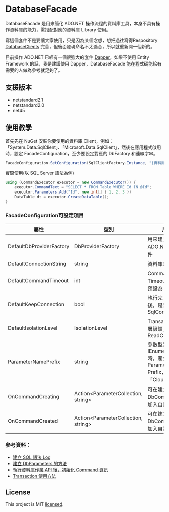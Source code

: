 # DatabaseFacade
DatabaseFacade 是用來簡化 ADO.NET 操作流程的資料庫工具，本身不具有操作資料庫的能力，需搭配對應的資料庫 Library 使用。

寫這個套件不是要讓大家使用，只是因為某個念想，想把過往寫得Respository [DatabaseClients](https://github.com/CloudyWing/DatabaseClients) 完善，但後面發現命名不太適合，所以就重新開一個新的。

目前操作 ADO.NET 已經有一個很強大的套件 [Dapper](https://github.com/DapperLib/Dapper)，如果不使用 Entity Framework 的話，我是建議使用 Dapper，DatabaseFacade 能在程式碼能給有需要的人做為參考就足夠了。

## 支援版本
* netstandard2.1
* netstandard2.0
* net45

## 使用教學
首先先在 NuGet 安裝你要使用的資料庫 Client，例如：「System.Data.SqlClient」、「Microsoft.Data.SqlClient」，然後在應用程式啟用時，設定 FacadeConfiguration，至少要設定對應的 DbFactory 和連線字串。
```csharp
FacadeConfiguration.SetConfiguration(SqlClientFactory.Instance, "{資料庫連線字串}");
```
實際使用(以 SQL Server 語法為例)
```csharp
using (CommandExecutor executor = new CommandExecutor()) {
    executor.CommandText = "SELECT * FROM Table WHERE Id IN @Id";
    executor.Parameters.Add("Id", new int[] { 1, 2, 3 })
    DataTable dt = executor.CreateDataTable();
}
```

### FacadeConfiguration可設定項目
| 屬性 | 型別 | 用途 |
| -------- | -------- | -------- |
| DefaultDbProviderFactory | DbProviderFactory | 用來建立 ADO.NET 相關物件 |
| DefaultConnectionString | string | 資料庫連線字串 |
| DefaultCommandTimeout | int  | Command 的 Timeout 時間，預設為 30 秒 |
| DefaultKeepConnection | bool | 執行完 SQL 語法後，是否要關閉 SqlConnection |
| DefaultIsolationLevel | IsolationLevel | Transaction 的層級鎖，預設為 ReadCommitted |
| ParameterNamePrefix | string | 參數型別為 IEnumerable 時，產生的 ParameterName Prefix，預設「CloudyWing」 |
| OnCommandCreating | Action<ParameterCollection, string> | 可在建立 DbCommand 前加入自訂程式碼 |
| OnCommandCreated | Action<ParameterCollection, string> | 可在建立 DbCommand 後加入自訂程式碼 |

### 參考資料：
* [建立 SQL 語法 Log](./docs/建立SQL語法Log.md)
* [建立 DbParameters 的方法](./docs/建立DbParameters的方法.md)
* [執行資料庫作業 API 後，初始化 Command 資訊](./docs/執行資料庫作業API後，初始化Command資訊.md)
* [Transaction 使用方法](./docs/Transaction使用方法.md)

## License
This project is MIT [licensed](./LICENSE.md).